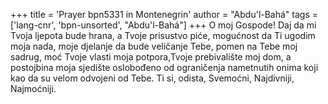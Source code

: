 +++
title = 'Prayer bpn5331 in Montenegrin'
author = "Abdu'l-Bahá"
tags = ['lang-cnr', 'bpn-unsorted', "Abdu'l-Bahá"]
+++
O moj Gospode! Daj da mi Tvoja ljepota bude hrana, a Tvoje prisustvo piće, mogućnost da Ti ugodim moja nada, moje djelanje da bude veličanje Tebe, pomen na Tebe moj sadrug, moć Tvoje vlasti moja potpora,Tvoje prebivalište moj dom, a postojbina moja sjedište oslobođeno od ograničenja nametnutih onima koji kao da su velom odvojeni od Tebe.
Ti si, odista, Svemoćni, Najdivniji, Najmoćniji.
